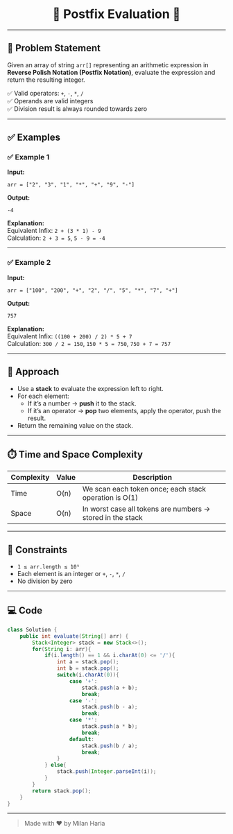 <h1 align="center">📌 Postfix Evaluation 📌</h1>

---

## 📝 Problem Statement

Given an array of string `arr[]` representing an arithmetic expression in **Reverse Polish Notation (Postfix Notation)**, evaluate the expression and return the resulting integer.

✅ Valid operators: `+`, `-`, `*`, `/`  
✅ Operands are valid integers  
✅ Division result is always rounded towards zero

---

## ✅ Examples

### ✅ Example 1

**Input:**  
```
arr = ["2", "3", "1", "*", "+", "9", "-"]
```

**Output:**  
```
-4
```

**Explanation:**  
Equivalent Infix: `2 + (3 * 1) - 9`  
Calculation: `2 + 3 = 5`, `5 - 9 = -4`

---

### ✅ Example 2

**Input:**  
```
arr = ["100", "200", "+", "2", "/", "5", "*", "7", "+"]
```

**Output:**  
```
757
```

**Explanation:**  
Equivalent Infix: `((100 + 200) / 2) * 5 + 7`  
Calculation: `300 / 2 = 150`, `150 * 5 = 750`, `750 + 7 = 757`

---

## 🧠 Approach

- Use a **stack** to evaluate the expression left to right.
- For each element:
  - If it’s a number → **push** it to the stack.
  - If it’s an operator → **pop** two elements, apply the operator, push the result.
- Return the remaining value on the stack.

---

## ⏱️ Time and Space Complexity

| Complexity | Value | Description |
|------------|-------|--------------|
| Time       | O(n)  | We scan each token once; each stack operation is O(1) |
| Space      | O(n)  | In worst case all tokens are numbers → stored in the stack |

---

## 🎯 Constraints

- `1 ≤ arr.length ≤ 10⁵`
- Each element is an integer or `+`, `-`, `*`, `/`
- No division by zero

---

## 💻 Code

```java
class Solution {
    public int evaluate(String[] arr) {
        Stack<Integer> stack = new Stack<>();
        for(String i: arr){
            if(i.length() == 1 && i.charAt(0) <= '/'){
                int a = stack.pop();
                int b = stack.pop();
                switch(i.charAt(0)){
                    case '+':
                        stack.push(a + b);
                        break;
                    case '-':
                        stack.push(b - a);
                        break;
                    case '*':
                        stack.push(a * b);
                        break;
                    default:
                        stack.push(b / a);
                        break;
                }
            } else{
                stack.push(Integer.parseInt(i));
            }
        }
        return stack.pop();
    }
}
```

---

> Made with ❤️ by Milan Haria
